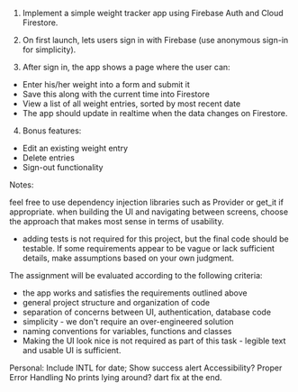1. Implement a simple weight tracker app using Firebase Auth and Cloud Firestore.

2. On first launch, lets users sign in with Firebase (use anonymous sign-in for simplicity).

3. After sign in, the app shows a page where the user can:

- Enter his/her weight into a form and submit it
- Save this along with the current time into Firestore
- View a list of all weight entries, sorted by most recent date
- The app should update in realtime when the data changes on Firestore.

4. Bonus features:

- Edit an existing weight entry
- Delete entries
- Sign-out functionality

Notes:

feel free to use dependency injection libraries 
such as Provider or get_it if appropriate.
when building the UI and navigating between screens, 
choose the approach that makes most sense in terms of usability.

- adding tests is not required for this project, 
but the final code should be testable.
If some requirements appear to be vague or 
lack sufficient details, 
make assumptions based on your own judgment.

The assignment will be evaluated according to the following criteria:

- the app works and satisfies the requirements outlined above
- general project structure and organization of code
- separation of concerns between UI, authentication, database code
- simplicity - we don't require an over-engineered solution
- naming conventions for variables, functions and classes
- Making the UI look nice is not required as part of this task - 
  legible text and usable UI is sufficient.


Personal:
Include INTL for date;
Show success alert
Accessibility?
Proper Error Handling
No prints lying around?
dart fix at the end.
